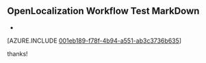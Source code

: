 ## OpenLocalization Workflow Test MarkDown
* 

[AZURE.INCLUDE [001eb189-f78f-4b94-a551-ab3c3736b635](calleeMd1.md)]

 
thanks!
